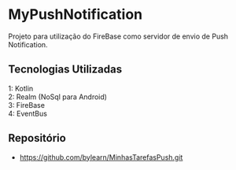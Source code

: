# MyPushNotification

Projeto para utilização do FireBase como servidor de envio de Push Notification.

## Tecnologias Utilizadas

1: Kotlin <br>
2: Realm (NoSql para Android) <br>
3: FireBase <br>
4: EventBus

## Repositório

- https://github.com/bylearn/MinhasTarefasPush.git